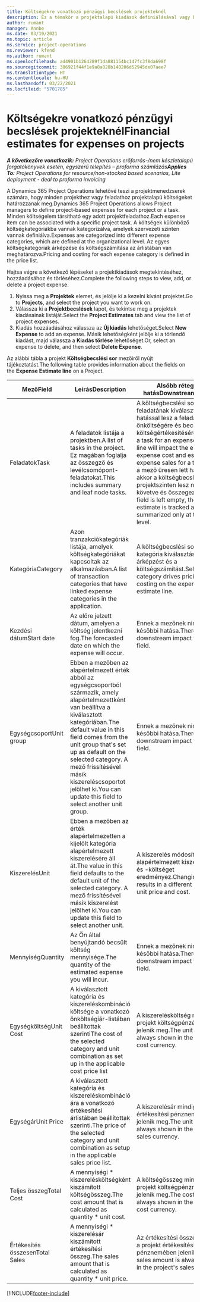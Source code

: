 ```yaml
---
title: Költségekre vonatkozó pénzügyi becslések projekteknél
description: Ez a témakör a projektalapú kiadások definiálásával vagy becslésével kapcsolatban tartalmaz tájékoztatást.
author: rumant
manager: Annbe
ms.date: 03/19/2021
ms.topic: article
ms.service: project-operations
ms.reviewer: kfend
ms.author: rumant
ms.openlocfilehash: ad4901b1264289f1da881154bc147fc3f8da698f
ms.sourcegitcommit: 386921f44f1e9a8a828b140206d52945de07aee7
ms.translationtype: HT
ms.contentlocale: hu-HU
ms.lasthandoff: 03/22/2021
ms.locfileid: "5701785"
---
```

# <a name="financial-estimates-for-expenses-on-projects"></a><span data-ttu-id="b0941-103">Költségekre vonatkozó pénzügyi becslések projekteknél</span><span class="sxs-lookup"><span data-stu-id="b0941-103">Financial estimates for expenses on projects</span></span>
<span data-ttu-id="b0941-104">_**A következőre vonatkozik:** Project Operations erőforrás-/nem készletalapú forgatókönyvek esetén, egyszerű telepítés – proforma számlázás_</span><span class="sxs-lookup"><span data-stu-id="b0941-104">_**Applies To:** Project Operations for resource/non-stocked based scenarios, Lite deployment - deal to proforma invoicing_</span></span>

<span data-ttu-id="b0941-105">A Dynamics 365 Project Operations lehetővé teszi a projektmenedzserek számára, hogy minden projekthez vagy feladathoz projektalapú költségeket határozzanak meg.</span><span class="sxs-lookup"><span data-stu-id="b0941-105">Dynamics 365 Project Operations allows Project managers to define project-based expenses for each project or a task.</span></span> <span data-ttu-id="b0941-106">Minden költségelem társítható egy adott projektfeladathoz.</span><span class="sxs-lookup"><span data-stu-id="b0941-106">Each expense item can be associated with a specific project task.</span></span> <span data-ttu-id="b0941-107">A költségek különböző költségkategóriákba vannak kategorizálva, amelyek szervezeti szinten vannak definiálva.</span><span class="sxs-lookup"><span data-stu-id="b0941-107">Expenses are categorized into different expense categories, which are defined at the organizational level.</span></span> <span data-ttu-id="b0941-108">Az egyes költségkategóriák árképzése és költségszámítása az árlistában van meghatározva.</span><span class="sxs-lookup"><span data-stu-id="b0941-108">Pricing and costing for each expense category is defined in the price list.</span></span> 

<span data-ttu-id="b0941-109">Hajtsa végre a következő lépéseket a projektkiadások megtekintéséhez, hozzáadásához és törléséhez.</span><span class="sxs-lookup"><span data-stu-id="b0941-109">Complete the following steps to view, add, or delete a project expense.</span></span>

1. <span data-ttu-id="b0941-110">Nyissa meg a **Projektek** elemet, és jelölje ki a kezelni kívánt projektet.</span><span class="sxs-lookup"><span data-stu-id="b0941-110">Go to **Projects**, and select the project you want to work on.</span></span>
2. <span data-ttu-id="b0941-111">Válassza ki a **Projektbecslések** lapot, és tekintse meg a projektek kiadásainak listáját.</span><span class="sxs-lookup"><span data-stu-id="b0941-111">Select the **Project Estimates** tab and view the list of project expenses.</span></span>
3. <span data-ttu-id="b0941-112">Kiadás hozzáadásához válassza az **Új kiadás** lehetőséget.</span><span class="sxs-lookup"><span data-stu-id="b0941-112">Select **New Expense** to add an expense.</span></span> <span data-ttu-id="b0941-113">Másik lehetőségként jelölje ki a törlendő kiadást, majd válassza a **Kiadás törlése** lehetőséget.</span><span class="sxs-lookup"><span data-stu-id="b0941-113">Or, select an expense to delete, and then select **Delete Expense**.</span></span>

<span data-ttu-id="b0941-114">Az alábbi tábla a projekt **Költségbecslési sor** mezőiről nyújt tájékoztatást.</span><span class="sxs-lookup"><span data-stu-id="b0941-114">The following table provides information about the fields on the **Expense Estimate line** on a Project.</span></span> 

| <span data-ttu-id="b0941-115">**Mező**</span><span class="sxs-lookup"><span data-stu-id="b0941-115">**Field**</span></span> | <span data-ttu-id="b0941-116">**Leírás**</span><span class="sxs-lookup"><span data-stu-id="b0941-116">**Description**</span></span> | <span data-ttu-id="b0941-117">**Alsóbb rétegbeli hatás**</span><span class="sxs-lookup"><span data-stu-id="b0941-117">**Downstream impact**</span></span> |
| --- | --- | --- |
| <span data-ttu-id="b0941-118">Feladatok</span><span class="sxs-lookup"><span data-stu-id="b0941-118">Task</span></span> | <span data-ttu-id="b0941-119">A feladatok listája a projektben.</span><span class="sxs-lookup"><span data-stu-id="b0941-119">A list of tasks in the project.</span></span> <span data-ttu-id="b0941-120">Ez magában foglalja az összegző és levélcsomópont-feladatokat.</span><span class="sxs-lookup"><span data-stu-id="b0941-120">This includes summary and leaf node tasks.</span></span> | <span data-ttu-id="b0941-121">A költségbecslési sor feladatának kiválasztása hatással lesz a feladat becsült önköltségére és becsült költségértékesítésére.</span><span class="sxs-lookup"><span data-stu-id="b0941-121">Selecting a task for an expense estimate line will impact the estimated expense cost and estimated expense sales for a task.</span></span> <span data-ttu-id="b0941-122">Ha ez a mező üresen lett hagyva, akkor a költségbecslés csak projektszinten lesz nyomon követve és összegezve.</span><span class="sxs-lookup"><span data-stu-id="b0941-122">If this field is left empty, the expense estimate is tracked and summarized only at the project level.</span></span> |
| <span data-ttu-id="b0941-123">Kategória</span><span class="sxs-lookup"><span data-stu-id="b0941-123">Category</span></span> | <span data-ttu-id="b0941-124">Azon tranzakciókategóriák listája, amelyek költségkategóriákat kapcsoltak az alkalmazásban.</span><span class="sxs-lookup"><span data-stu-id="b0941-124">A list of transaction categories that have linked expense categories in the application.</span></span> | <span data-ttu-id="b0941-125">A költségbecslési sorban a kategória kiválasztása hajtja az árképzést és a költségszámítást.</span><span class="sxs-lookup"><span data-stu-id="b0941-125">Selecting a category drives pricing and costing on the expense estimate line.</span></span> |
| <span data-ttu-id="b0941-126">Kezdési dátum</span><span class="sxs-lookup"><span data-stu-id="b0941-126">Start date</span></span> | <span data-ttu-id="b0941-127">Az előre jelzett dátum, amelyen a költség jelentkezni fog.</span><span class="sxs-lookup"><span data-stu-id="b0941-127">The forecasted date on which the expense will occur.</span></span> | <span data-ttu-id="b0941-128">Ennek a mezőnek nincs későbbi hatása.</span><span class="sxs-lookup"><span data-stu-id="b0941-128">There is no downstream impact for this field.</span></span> |
| <span data-ttu-id="b0941-129">Egységcsoport</span><span class="sxs-lookup"><span data-stu-id="b0941-129">Unit group</span></span> | <span data-ttu-id="b0941-130">Ebben a mezőben az alapértelmezett érték abból az egységcsoportból származik, amely alapértelmezettként van beállítva a kiválasztott kategóriában.</span><span class="sxs-lookup"><span data-stu-id="b0941-130">The default value in this field comes from the unit group that's set up as default on the selected category.</span></span> <span data-ttu-id="b0941-131">A mező frissítésével másik kiszereléscsoportot jelölhet ki.</span><span class="sxs-lookup"><span data-stu-id="b0941-131">You can update this field to select another unit group.</span></span> | <span data-ttu-id="b0941-132">Ennek a mezőnek nincs későbbi hatása.</span><span class="sxs-lookup"><span data-stu-id="b0941-132">There is no downstream impact for this field.</span></span> |
| <span data-ttu-id="b0941-133">Kiszerelés</span><span class="sxs-lookup"><span data-stu-id="b0941-133">Unit</span></span> | <span data-ttu-id="b0941-134">Ebben a mezőben az érték alapértelmezetten a kijelölt kategória alapértelmezett kiszerelésére áll át.</span><span class="sxs-lookup"><span data-stu-id="b0941-134">The value in this field defaults to the default unit of the selected category.</span></span> <span data-ttu-id="b0941-135">A mező frissítésével másik kiszerelést jelölhet ki.</span><span class="sxs-lookup"><span data-stu-id="b0941-135">You can update this field to select another unit.</span></span> | <span data-ttu-id="b0941-136">A kiszerelés módosítása eltérő alapértelmezett kiszerelésárat és -költséget eredményez.</span><span class="sxs-lookup"><span data-stu-id="b0941-136">Changing the unit results in a different default unit price and cost.</span></span> |
| <span data-ttu-id="b0941-137">Mennyiség</span><span class="sxs-lookup"><span data-stu-id="b0941-137">Quantity</span></span> | <span data-ttu-id="b0941-138">Az Ön által benyújtandó becsült költség mennyisége.</span><span class="sxs-lookup"><span data-stu-id="b0941-138">The quantity of the estimated expense you will incur.</span></span> | <span data-ttu-id="b0941-139">Ennek a mezőnek nincs későbbi hatása.</span><span class="sxs-lookup"><span data-stu-id="b0941-139">There is no downstream impact for this field.</span></span> |
| <span data-ttu-id="b0941-140">Egységköltség</span><span class="sxs-lookup"><span data-stu-id="b0941-140">Unit Cost</span></span> | <span data-ttu-id="b0941-141">A kiválasztott kategória és kiszereléskombináció költsége a vonatkozó önköltségiár-listában beállítottak szerinti</span><span class="sxs-lookup"><span data-stu-id="b0941-141">The cost of the selected category and unit combination as set up in the applicable cost price list</span></span> | <span data-ttu-id="b0941-142">A kiszerelésköltség mindig a projekt költségpénzében jelenik meg.</span><span class="sxs-lookup"><span data-stu-id="b0941-142">The unit cost is always shown in the project's cost currency.</span></span> |
| <span data-ttu-id="b0941-143">Egységár</span><span class="sxs-lookup"><span data-stu-id="b0941-143">Unit Price</span></span> | <span data-ttu-id="b0941-144">A kiválasztott kategória és kiszereléskombináció ára a vonatkozó értékesítési árlistában beállítottak szerinti.</span><span class="sxs-lookup"><span data-stu-id="b0941-144">The price of the selected category and unit combination as setup in the applicable sales price list.</span></span> | <span data-ttu-id="b0941-145">A kiszerelésár mindig a projekt értékesítési pénznemében jelenik meg.</span><span class="sxs-lookup"><span data-stu-id="b0941-145">The unit price is always shown in the project's sales currency.</span></span> |
| <span data-ttu-id="b0941-146">Teljes összeg</span><span class="sxs-lookup"><span data-stu-id="b0941-146">Total Cost</span></span> | <span data-ttu-id="b0941-147">A mennyiségi \* kiszerelésköltségként kiszámított költségösszeg.</span><span class="sxs-lookup"><span data-stu-id="b0941-147">The cost amount that is calculated as quantity \* unit cost.</span></span>| <span data-ttu-id="b0941-148">A költségösszeg mindig a projekt költségpénznemében jelenik meg.</span><span class="sxs-lookup"><span data-stu-id="b0941-148">The cost amount is always shown in the project's cost currency.</span></span> |
| <span data-ttu-id="b0941-149">Értékesítés összesen</span><span class="sxs-lookup"><span data-stu-id="b0941-149">Total Sales</span></span> | <span data-ttu-id="b0941-150">A mennyiségi \* kiszerelésár kiszámított értékesítési összeg.</span><span class="sxs-lookup"><span data-stu-id="b0941-150">The sales amount that is calculated as quantity \* unit price.</span></span> | <span data-ttu-id="b0941-151">Az értékesítési összeg mindig a projekt értékesítési pénznemében jelenik meg.</span><span class="sxs-lookup"><span data-stu-id="b0941-151">The sales amount is always shown in the project's sales currency.</span></span> |


[!INCLUDE[footer-include](../includes/footer-banner.md)]
